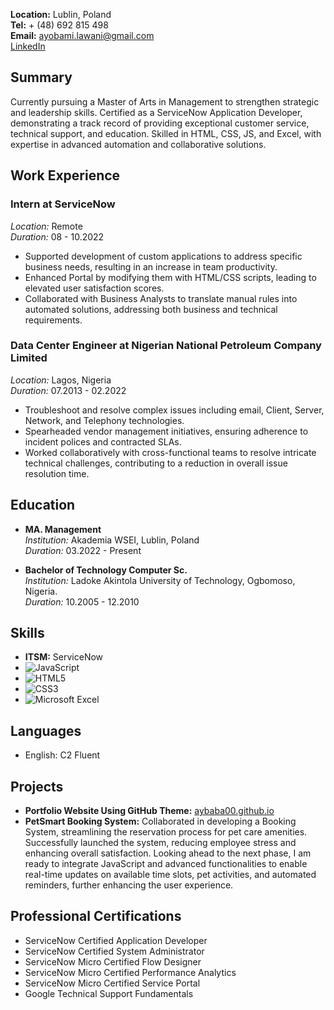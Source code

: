 
**Location:** Lublin, Poland  
**Tel:** + (48) 692 815 498  
**Email:** ayobami.lawani@gmail.com  
[LinkedIn](https://www.linkedin.com/in/ayobami-lawani-269a986b/)

## Summary

Currently pursuing a Master of Arts in Management to strengthen strategic and leadership skills. Certified as a ServiceNow Application Developer, demonstrating a track record of providing exceptional customer service, technical support, and education. Skilled in HTML, CSS, JS, and Excel, with expertise in advanced automation and collaborative solutions.

## Work Experience

### Intern at ServiceNow
*Location:* Remote  
*Duration:* 08 - 10.2022

- Supported development of custom applications to address specific business needs, resulting in an increase in team productivity.
- Enhanced Portal by modifying them with HTML/CSS scripts, leading to elevated user satisfaction scores.
- Collaborated with Business Analysts to translate manual rules into automated solutions, addressing both business and technical requirements.

### Data Center Engineer at Nigerian National Petroleum Company Limited
*Location:* Lagos, Nigeria  
*Duration:* 07.2013 - 02.2022

- Troubleshoot and resolve complex issues including email, Client, Server, Network, and Telephony technologies.
- Spearheaded vendor management initiatives, ensuring adherence to incident polices and contracted SLAs.
- Worked collaboratively with cross-functional teams to resolve intricate technical challenges, contributing to a reduction in overall issue resolution time.

## Education

- **MA. Management**  
  *Institution:* Akademia WSEI, Lublin, Poland  
  *Duration:* 03.2022 - Present

- **Bachelor of Technology Computer Sc.**  
  *Institution:* Ladoke Akintola University of Technology, Ogbomoso, Nigeria.  
  *Duration:* 10.2005 - 12.2010

## Skills

- **ITSM:** ServiceNow
- ![JavaScript](https://img.shields.io/badge/javascript-%23323330.svg?style=for-the-badge&logo=javascript&logoColor=%23F7DF1E)
- ![HTML5](https://img.shields.io/badge/html5-%23E34F26.svg?style=for-the-badge&logo=html5&logoColor=white)
- ![CSS3](https://img.shields.io/badge/css3-%231572B6.svg?style=for-the-badge&logo=css3&logoColor=white)
- ![Microsoft Excel](https://img.shields.io/badge/Microsoft_Excel-217346?style=for-the-badge&logo=microsoft-excel&logoColor=white)


## Languages

- English: C2 Fluent

## Projects

- **Portfolio Website Using GitHub Theme:** [aybaba00.github.io](https://aybaba00.github.io)
- **PetSmart Booking System:** Collaborated in developing a Booking System, streamlining the reservation process for pet care amenities. Successfully launched the system, reducing employee stress and enhancing overall satisfaction. Looking ahead to the next phase, I am ready to integrate JavaScript and advanced functionalities to enable real-time updates on available time slots, pet activities, and automated reminders, further enhancing the user experience.

## Professional Certifications

- ServiceNow Certified Application Developer
- ServiceNow Certified System Administrator
- ServiceNow Micro Certified Flow Designer
- ServiceNow Micro Certified Performance Analytics
- ServiceNow Micro Certified Service Portal
- Google Technical Support Fundamentals
